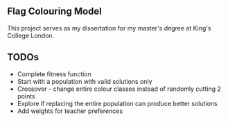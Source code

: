 ## Flag Colouring Model

This project serves as my dissertation for my master's degree at King's College London.

## TODOs

* Complete fitness function
* Start with a population with valid solutions only
* Crossover - change entire colour classes instead of randomly cutting 2 points
* Explore if replacing the entire population can produce better solutions
* Add weights for teacher preferences